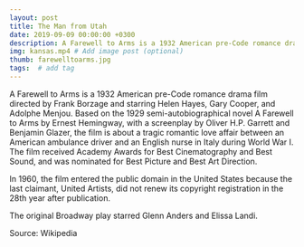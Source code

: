 ```yaml
---
layout: post
title: The Man from Utah
date: 2019-09-09 00:00:00 +0300
description: A Farewell to Arms is a 1932 American pre-Code romance drama film directed by Frank Borzage. # Add post description (optional)
img: kansas.mp4 # Add image post (optional)
thumb: farewelltoarms.jpg
tags:  # add tag
---
```


A Farewell to Arms is a 1932 American pre-Code romance drama film directed by Frank Borzage and starring Helen Hayes, Gary Cooper, and Adolphe Menjou. Based on the 1929 semi-autobiographical novel A Farewell to Arms by Ernest Hemingway, with a screenplay by Oliver H.P. Garrett and Benjamin Glazer, the film is about a tragic romantic love affair between an American ambulance driver and an English nurse in Italy during World War I. The film received Academy Awards for Best Cinematography and Best Sound, and was nominated for Best Picture and Best Art Direction.

In 1960, the film entered the public domain in the United States because the last claimant, United Artists, did not renew its copyright registration in the 28th year after publication.

The original Broadway play starred Glenn Anders and Elissa Landi.

Source: Wikipedia
